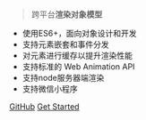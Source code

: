 <!-- _coverpage.md -->
<style>
  #coverpage {
    width: 100%;
    height: 300px;
    margin-top: -160px;
    position: relative;
  }
</style>

<div id="coverpage"></div>

> 跨平台**渲染对象模型**

* 使用ES6+，面向对象设计和开发
* 支持元素嵌套和事件分发
* 对元素进行缓存以提升渲染性能
* 支持标准的 Web Animation API
* 支持node服务器端渲染
* 支持微信小程序

[GitHub](https://github.com/spritejs/spritejs)
[Get Started](zh-cn/index)
